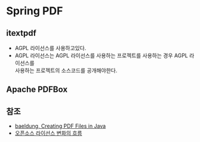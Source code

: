 # Spring PDF

## itextpdf

- AGPL 라이선스를 사용하고있다. 
- AGPL 라이선스는 AGPL 라이선스를 사용하는 프로젝트를 사용하는 경우 AGPL 라이선스를  
  사용하는 프로젝트의 소스코드를 공개해야한다.

## Apache PDFBox

## 참조

- [baeldung, Creating PDF Files in Java](https://www.baeldung.com/java-pdf-creation)
- [오픈소스 라이선스 변화의 흐름](https://tech.kakao.com/2021/09/08/opensource-license/)
